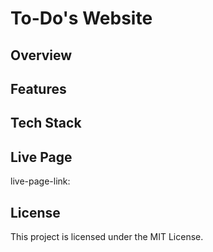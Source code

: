 # To-Do's Website

## Overview

## Features

## Tech Stack

## Live Page

live-page-link:

## License

This project is licensed under the MIT License.
